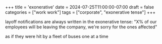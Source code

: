 +++
title = 'exonerative'
date = 2024-07-25T11:00:00-07:00
draft = false
categories = ["work work"]
tags = ["corporate", "exonerative tense"]
+++

layoff notifications are always written in the exonerative tense: "X% of our employees will be leaving the company, we're sorry for the ones affected"

as if they were hit by a fleet of buses one at a time

